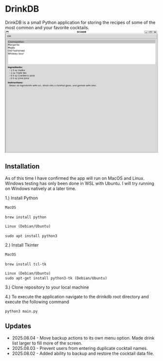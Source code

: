
# DrinkDB

DrinkDB is a small Python application for storing the recipes of some of the most common and your favorite cocktails.
![main screen](./docs/drinkdbmain.PNG)

## Installation
As of this time I have confirmed the app will run on MacOS and Linux. Windows testing has only been done in WSL with Ubuntu. I will try running on Windows natively at a later time.

1.) Install Python
```
MacOS

brew install python
```

```
Linux (Debian/Ubuntu)

sudo apt install python3
```

2.) Install Tkinter 
```
MacOS

brew install tcl-tk
```

```
Linux (Debian/Ubuntu)
sudo apt-get install python3-tk (Debian/Ubuntu)
```

3.) Clone repository to your local machine

4.) To execute the application navigate to the drinkdb root directory and execute the following command
```
python3 main.py
```
## Updates
- 2025.08.04 - Move backup actions to its own menu option. Made drink list larger to fill more of the screen.
- 2025.08.03 - Prevent users from entering duplicate cocktail names.
- 2025.08.02 - Added ability to backup and restore the cocktail data file.